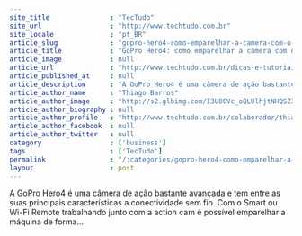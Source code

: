 ```yaml
---
site_title               : "TecTudo"
site_url                 : "http://www.techtudo.com.br"
site_locale              : "pt_BR"
article_slug             : "gopro-hero4-como-emparelhar-a-camera-com-o-smart-ou-wi-fi-remote"
article_title            : "GoPro Hero4: como emparelhar a câmera com o Smart ou Wi-Fi Remote"
article_image            : null
article_url              : "http://www.techtudo.com.br/dicas-e-tutoriais/noticia/2016/01/gopro-hero4-como-emparelhar-camera-com-o-smart-ou-wi-fi-remote.html"
article_published_at     : null
article_description      : "A GoPro Hero4 é uma câmera de ação bastante avançada e tem entre as suas principais características a conectividade sem fio. Com o Smart ou Wi-Fi Remote trabalhando junto com a action cam é possível emparelhar a máquina de forma..."
article_author_name      : "Thiago Barros"
article_author_image     : "http://s2.glbimg.com/I3U0CVc_oQLUlhjtNHQSZ3vNbUw=/30x30/s2.glbimg.com/HBA76ffaxIul79XsTGRL8pZFfK4=/0x0:140x140/75x75/s.glbimg.com/po/tt2/f/original/2013/01/22/thiago-barros.jpg"
article_author_biography : null
article_author_profile   : "http://www.techtudo.com.br/colaborador/thiago-barros.html"
article_author_facebook  : null
article_author_twitter   : null
category                 : ['business']
tags                     : ['TecTudo']
permalink                : "/:categories/gopro-hero4-como-emparelhar-a-camera-com-o-smart-ou-wi-fi-remote/"
layout                   : post
---
```


A GoPro Hero4 é uma câmera de ação bastante avançada e tem entre as suas principais características a conectividade sem fio. Com o Smart ou Wi-Fi Remote trabalhando junto com a action cam é possível emparelhar a máquina de forma...
